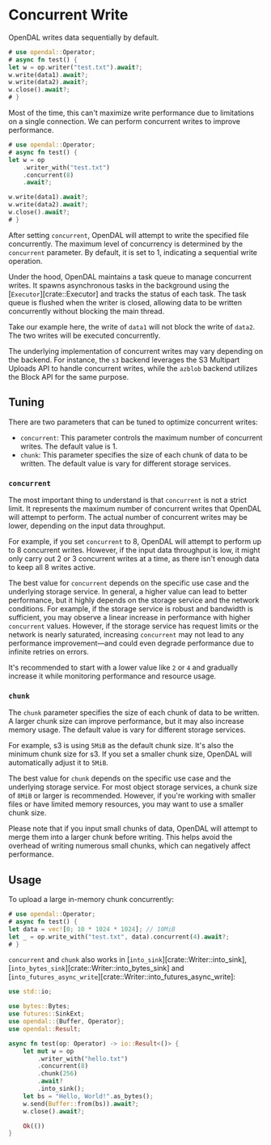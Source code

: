 # Concurrent Write

OpenDAL writes data sequentially by default.

```rust
# use opendal::Operator;
# async fn test() {
let w = op.writer("test.txt").await?;
w.write(data1).await?;
w.write(data2).await?;
w.close().await?;
# }
```

Most of the time, this can't maximize write performance due to limitations on a single connection. We can perform concurrent writes to improve performance.

```rust
# use opendal::Operator;
# async fn test() {
let w = op
    .writer_with("test.txt")
    .concurrent(8)
    .await?;

w.write(data1).await?;
w.write(data2).await?;
w.close().await?;
# }
```

After setting `concurrent`, OpenDAL will attempt to write the specified file concurrently. The maximum level of concurrency is determined by the `concurrent` parameter. By default, it is set to 1, indicating a sequential write operation.

Under the hood, OpenDAL maintains a task queue to manage concurrent writes. It spawns asynchronous tasks in the background using the [`Executor`][crate::Executor] and tracks the status of each task. The task queue is flushed when the writer is closed, allowing data to be written concurrently without blocking the main thread.

Take our example here, the write of `data1` will not block the write of `data2`. The two writes will be executed concurrently.

The underlying implementation of concurrent writes may vary depending on the backend. For instance, the `s3` backend leverages the S3 Multipart Uploads API to handle concurrent writes, while the `azblob` backend utilizes the Block API for the same purpose.

## Tuning

There are two parameters that can be tuned to optimize concurrent writes:

- `concurrent`: This parameter controls the maximum number of concurrent writes. The default value is 1.
- `chunk`: This parameter specifies the size of each chunk of data to be written. The default value is vary for different storage services.

### `concurrent`

The most important thing to understand is that `concurrent` is not a strict limit. It represents the maximum number of concurrent writes that OpenDAL will attempt to perform. The actual number of concurrent writes may be lower, depending on the input data throughput.

For example, if you set `concurrent` to 8, OpenDAL will attempt to perform up to 8 concurrent writes. However, if the input data throughput is low, it might only carry out 2 or 3 concurrent writes at a time, as there isn't enough data to keep all 8 writes active.

The best value for `concurrent` depends on the specific use case and the underlying storage service. In general, a higher value can lead to better performance, but it highly depends on the storage service and the network conditions. For example, if the storage service is robust and bandwidth is sufficient, you may observe a linear increase in performance with higher `concurrent` values. However, if the storage service has request limits or the network is nearly saturated, increasing `concurrent` may not lead to any performance improvement—and could even degrade performance due to infinite retries on errors.

It's recommended to start with a lower value like `2` or `4` and gradually increase it while monitoring performance and resource usage.

### `chunk`

The `chunk` parameter specifies the size of each chunk of data to be written. A larger chunk size can improve performance, but it may also increase memory usage. The default value is vary for different storage services. 

For example, s3 is using `5MiB` as the default chunk size. It's also the minimum chunk size for s3. If you set a smaller chunk size, OpenDAL will automatically adjust it to `5MiB`.

The best value for `chunk` depends on the specific use case and the underlying storage service. For most object storage services, a chunk size of `8MiB` or larger is recommended. However, if you're working with smaller files or have limited memory resources, you may want to use a smaller chunk size.

Please note that if you input small chunks of data, OpenDAL will attempt to merge them into a larger chunk before writing. This helps avoid the overhead of writing numerous small chunks, which can negatively affect performance.

## Usage

To upload a large in-memory chunk concurrently:

```rust
# use opendal::Operator;
# async fn test() {
let data = vec![0; 10 * 1024 * 1024]; // 10MiB
let _ = op.write_with("test.txt", data).concurrent(4).await?;
# }
```

`concurrent` and `chunk` also works in [`into_sink`][crate::Writer::into_sink], [`into_bytes_sink`][crate::Writer::into_bytes_sink] and [`into_futures_async_write`][crate::Writer::into_futures_async_write]:

```rust
use std::io;

use bytes::Bytes;
use futures::SinkExt;
use opendal::{Buffer, Operator};
use opendal::Result;

async fn test(op: Operator) -> io::Result<()> {
    let mut w = op
        .writer_with("hello.txt")
        .concurrent(8)
        .chunk(256)
        .await?
        .into_sink();
    let bs = "Hello, World!".as_bytes();
    w.send(Buffer::from(bs)).await?;
    w.close().await?;

    Ok(())
}
```
